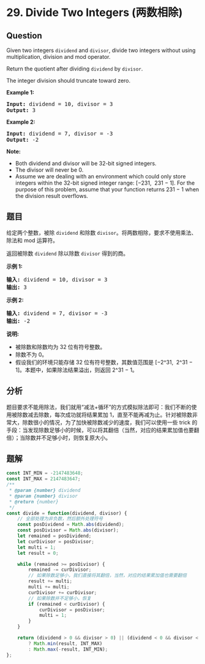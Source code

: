 # 29. Divide Two Integers (两数相除)

## Question

Given two integers `dividend` and `divisor`, divide two integers without using multiplication, division and mod operator.

Return the quotient after dividing `dividend` by `divisor`.

The integer division should truncate toward zero.

**Example 1:**

<pre><strong>Input:</strong> dividend = 10, divisor = 3
<strong>Output:</strong> 3</pre>

**Example 2:**

<pre><strong>Input:</strong> dividend = 7, divisor = -3
<strong>Output:</strong> -2</pre>

**Note:**

-   Both dividend and divisor will be 32-bit signed integers.
-   The divisor will never be 0.
-   Assume we are dealing with an environment which could only store integers within the 32-bit signed integer range: \[−231,  231 − 1\]. For the purpose of this problem, assume that your function returns 231 − 1 when the division result overflows.

## 题目

给定两个整数，被除 `dividend` 和除数 `divisor`。将两数相除，要求不使用乘法、除法和 mod 运算符。

返回被除数 `dividend` 除以除数 `divisor` 得到的商。

**示例 1:**

<pre><strong>输入:</strong> dividend = 10, divisor = 3
<strong>输出:</strong> 3</pre>

**示例 2:**

<pre><strong>输入:</strong> dividend = 7, divisor = -3
<strong>输出:</strong> -2</pre>

**说明:**

-   被除数和除数均为 32 位有符号整数。
-   除数不为 0。
-   假设我们的环境只能存储 32 位有符号整数，其数值范围是 \[−2^31,  2^31 − 1\]。本题中，如果除法结果溢出，则返回 2^31 − 1。

## 分析

题目要求不能用除法，我们就用“减法+循环”的方式模拟除法即可：我们不断的使用被除数减去除数，每次成功就将结果累加 1，直至不能再减为止。针对被除数非常大，除数很小的情况，为了加快被除数减少的速度，我们可以使用一些 trick 的手段：当发现除数足够小的时候，可以将其翻倍（当然，对应的结果累加值也要翻倍）；当除数并不足够小时，则恢复原大小。

## 题解

```javascript
const INT_MIN = -2147483648;
const INT_MAX = 2147483647;
/**
 * @param {number} dividend
 * @param {number} divisor
 * @return {number}
 */
const divide = function(dividend, divisor) {
    // 全部处理为非负数，然后额外处理符号
    const posDividend = Math.abs(dividend);
    const posDivisor = Math.abs(divisor);
    let remained = posDividend;
    let curDivisor = posDivisor;
    let multi = 1;
    let result = 0;

    while (remained >= posDivisor) {
        remained -= curDivisor;
        // 如果除数足够小，我们直接将其翻倍，当然，对应的结果累加值也需要翻倍
        result += multi;
        multi += multi;
        curDivisor += curDivisor;
        // 如果除数并不足够小，恢复
        if (remained < curDivisor) {
            curDivisor = posDivisor;
            multi = 1;
        }
    }

    return (dividend > 0 && divisor > 0) || (dividend < 0 && divisor < 0)
        ? Math.min(result, INT_MAX)
        : Math.max(-result, INT_MIN);
};
```

